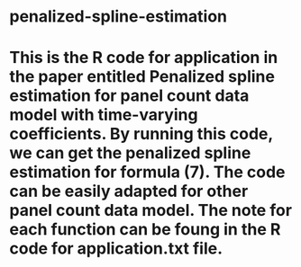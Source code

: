 # penalized-spline-estimation
# This is the R code for application in the paper entitled Penalized spline estimation for panel count data model with time-varying coefficients. By running this code, we can get the penalized spline estimation for formula (7). The code can be easily adapted for other panel count data model. The note for each function can be foung in the R code for application.txt file.
